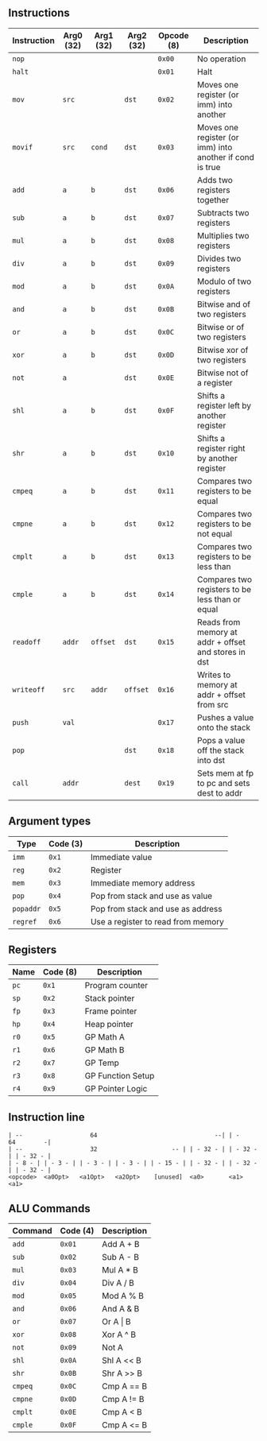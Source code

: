## Instructions

| Instruction | Arg0 (32) | Arg1 (32) | Arg2 (32) | Opcode (8) | Description                                              |
| ----------- | --------- | --------- | --------- | ---------- | -------------------------------------------------------- |
| `nop`       |           |           |           | `0x00`     | No operation                                             |
| `halt`      |           |           |           | `0x01`     | Halt                                                     |
| `mov`       | `src`     |           | `dst`     | `0x02`     | Moves one register (or imm) into another                 |
| `movif`     | `src`     | `cond`    | `dst`     | `0x03`     | Moves one register (or imm) into another if cond is true |
| `add`       | `a`       | `b`       | `dst`     | `0x06`     | Adds two registers together                              |
| `sub`       | `a`       | `b`       | `dst`     | `0x07`     | Subtracts two registers                                  |
| `mul`       | `a`       | `b`       | `dst`     | `0x08`     | Multiplies two registers                                 |
| `div`       | `a`       | `b`       | `dst`     | `0x09`     | Divides two registers                                    |
| `mod`       | `a`       | `b`       | `dst`     | `0x0A`     | Modulo of two registers                                  |
| `and`       | `a`       | `b`       | `dst`     | `0x0B`     | Bitwise and of two registers                             |
| `or`        | `a`       | `b`       | `dst`     | `0x0C`     | Bitwise or of two registers                              |
| `xor`       | `a`       | `b`       | `dst`     | `0x0D`     | Bitwise xor of two registers                             |
| `not`       | `a`       |           | `dst`     | `0x0E`     | Bitwise not of a register                                |
| `shl`       | `a`       | `b`       | `dst`     | `0x0F`     | Shifts a register left by another register               |
| `shr`       | `a`       | `b`       | `dst`     | `0x10`     | Shifts a register right by another register              |
| `cmpeq`     | `a`       | `b`       | `dst`     | `0x11`     | Compares two registers to be equal                       |
| `cmpne`     | `a`       | `b`       | `dst`     | `0x12`     | Compares two registers to be not equal                   |
| `cmplt`     | `a`       | `b`       | `dst`     | `0x13`     | Compares two registers to be less than                   |
| `cmple`     | `a`       | `b`       | `dst`     | `0x14`     | Compares two registers to be less than or equal          |
| `readoff`   | `addr`    | `offset`  | `dst`     | `0x15`     | Reads from memory at addr + offset and stores in dst     |
| `writeoff`  | `src`     | `addr`    | `offset`  | `0x16`     | Writes to memory at addr + offset from src               |
| `push`      | `val`     |           |           | `0x17`     | Pushes a value onto the stack                            |
| `pop`       |           |           | `dst`     | `0x18`     | Pops a value off the stack into dst                      |
| `call`      | `addr`    |           | `dest`    | `0x19`     | Sets mem at fp to pc and sets dest to addr               |

## Argument types

| Type      | Code (3) | Description                        |
| --------- | -------- | ---------------------------------- |
| `imm`     | `0x1`    | Immediate value                    |
| `reg`     | `0x2`    | Register                           |
| `mem`     | `0x3`    | Immediate memory address           |
| `pop`     | `0x4`    | Pop from stack and use as value    |
| `popaddr` | `0x5`    | Pop from stack and use as address  |
| `regref`  | `0x6`    | Use a register to read from memory |

## Registers

| Name | Code (8) | Description       |
| ---- | -------- | ----------------- |
| `pc` | `0x1`    | Program counter   |
| `sp` | `0x2`    | Stack pointer     |
| `fp` | `0x3`    | Frame pointer     |
| `hp` | `0x4`    | Heap pointer      |
| `r0` | `0x5`    | GP Math A         |
| `r1` | `0x6`    | GP Math B         |
| `r2` | `0x7`    | GP Temp           |
| `r3` | `0x8`    | GP Function Setup |
| `r4` | `0x9`    | GP Pointer Logic  |

## Instruction line

```
| --                   64                                 --| | -      64        -|
| --                   32                     -- | | - 32 - | | - 32 - | | - 32 - |
| - 8 - | | - 3 - | | - 3 - | | - 3 - | | - 15 - | | - 32 - | | - 32 - | | - 32 - |
<opcode>  <a0Opt>   <a1Opt>   <a2Opt>    [unused]  <a0>       <a1>       <a1>

```

## ALU Commands

| Command | Code (4) | Description |
| ------- | -------- | ----------- |
| `add`   | `0x01`   | Add A + B   |
| `sub`   | `0x02`   | Sub A - B   |
| `mul`   | `0x03`   | Mul A \* B  |
| `div`   | `0x04`   | Div A / B   |
| `mod`   | `0x05`   | Mod A % B   |
| `and`   | `0x06`   | And A & B   |
| `or`    | `0x07`   | Or A \| B   |
| `xor`   | `0x08`   | Xor A ^ B   |
| `not`   | `0x09`   | Not A       |
| `shl`   | `0x0A`   | Shl A << B  |
| `shr`   | `0x0B`   | Shr A >> B  |
| `cmpeq` | `0x0C`   | Cmp A == B  |
| `cmpne` | `0x0D`   | Cmp A != B  |
| `cmplt` | `0x0E`   | Cmp A < B   |
| `cmple` | `0x0F`   | Cmp A <= B  |
